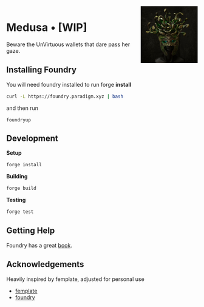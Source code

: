 <img align="right" width="150" height="150" top="100" src="medusa.jpg">

# Medusa • [WIP]

Beware the UnVirtuous wallets that dare pass her gaze.

## Installing Foundry
You will need foundry installed to run forge
**install**
```bash
curl -L https://foundry.paradigm.xyz | bash
```
and then run

```
foundryup
```

## Development

**Setup**
```bash
forge install
```

**Building**
```bash
forge build
```

**Testing**
```bash
forge test
```

## Getting Help
Foundry has a great [book](https://book.getfoundry.sh/).


## Acknowledgements
Heavily inspired by femplate, adjusted for personal use

- [femplate](https://github.com/abigger87/femplate)
- [foundry](https://github.com/foundry-rs/foundry)
